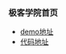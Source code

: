 ### 极客学院首页 ###

- [demo地址](http://moxiufe.cn/Projects/jkxyHomePage/index.html)
- [代码地址](https://github.com/moxiu-fe/Projects/tree/master/jkxyHomePage)